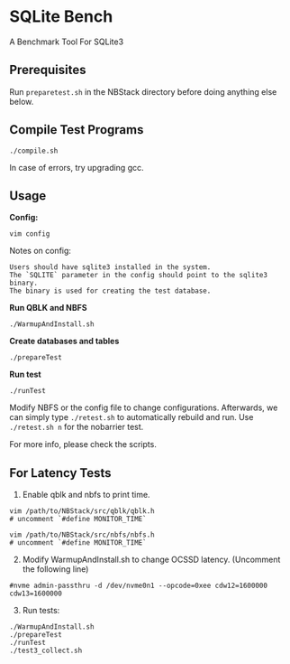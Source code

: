 # SQLite Bench

A Benchmark Tool For SQLite3

## Prerequisites

Run `preparetest.sh` in the NBStack directory before doing anything else below.

## Compile Test Programs

```
./compile.sh
```

In case of errors, try upgrading gcc.

## Usage

**Config:**

`vim config`

Notes on config:

```
Users should have sqlite3 installed in the system.
The `SQLITE` parameter in the config should point to the sqlite3 binary.
The binary is used for creating the test database.
```

**Run QBLK and NBFS**

`./WarmupAndInstall.sh`

**Create databases and tables**

`./prepareTest`

**Run test**

`./runTest`

Modify NBFS or the config file to change configurations.
Afterwards, we can simply type `./retest.sh` to automatically rebuild and run.
Use `./retest.sh n` for the nobarrier test.

For more info, please check the scripts.

## For Latency Tests

1. Enable qblk and nbfs to print time.

```
vim /path/to/NBStack/src/qblk/qblk.h
# uncomment `#define MONITOR_TIME`

vim /path/to/NBStack/src/nbfs/nbfs.h
# uncomment `#define MONITOR_TIME`
```

2. Modify WarmupAndInstall.sh to change OCSSD latency. (Uncomment the following line)

```
#nvme admin-passthru -d /dev/nvme0n1 --opcode=0xee cdw12=1600000 cdw13=1600000

```

3. Run tests:

```
./WarmupAndInstall.sh
./prepareTest
./runTest
./test3_collect.sh
```
